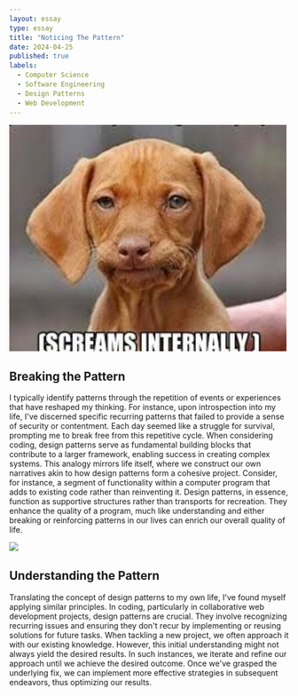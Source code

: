 ```yaml
---
layout: essay
type: essay
title: "Noticing The Pattern"
date: 2024-04-25
published: true
labels:
  - Computer Science
  - Software Engineering
  - Design Patterns
  - Web Development
---
```

<div class="text-center p-4">
  <img width="500px" src="/img/coding standards1.png" class="img-thumbnail" >
</div>

## Breaking the Pattern

I typically identify patterns through the repetition of events or experiences that have reshaped my thinking. For instance, upon introspection into my life, I've discerned specific recurring patterns that failed to provide a sense of security or contentment. Each day seemed like a struggle for survival, prompting me to break free from this repetitive cycle. When considering coding, design patterns serve as fundamental building blocks that contribute to a larger framework, enabling success in creating complex systems. This analogy mirrors life itself, where we construct our own narratives akin to how design patterns form a cohesive project. Consider, for instance, a segment of functionality within a computer program that adds to existing code rather than reinventing it. Design patterns, in essence, function as supportive structures rather than transports for recreation. They enhance the quality of a program, much like understanding and either breaking or reinforcing patterns in our lives can enrich our overall quality of life.

<div class="text-center p-4">
  <img width="500px" src="/img/img/hexagon.jpg" class="img-thumbnail" >
</div>


## Understanding the Pattern

Translating the concept of design patterns to my own life, I've found myself applying similar principles. In coding, particularly in collaborative web development projects, design patterns are crucial. They involve recognizing recurring issues and ensuring they don't recur by implementing or reusing solutions for future tasks. When tackling a new project, we often approach it with our existing knowledge. However, this initial understanding might not always yield the desired results. In such instances, we iterate and refine our approach until we achieve the desired outcome. Once we've grasped the underlying fix, we can implement more effective strategies in subsequent endeavors, thus optimizing our results.  

